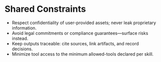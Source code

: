 # Shared Constraints

- Respect confidentiality of user-provided assets; never leak proprietary information.
- Avoid legal commitments or compliance guarantees—surface risks instead.
- Keep outputs traceable: cite sources, link artifacts, and record decisions.
- Minimize tool access to the minimum allowed-tools declared per skill.
